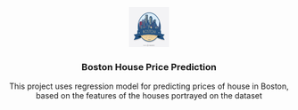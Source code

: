 
<p align="center">
    <img src="https://github.com/CharlesDeLabra/Boston-House-Price-Prediction/blob/main/image/boston.jpg?raw=true" alt="Logo" width=72 height=72>
  <h3 align="center">Boston House Price Prediction</h3>
  <p align="center">
    This project uses regression model for predicting prices of house in Boston, based on the features of the houses portrayed on the dataset
    <br>
  </p>
</p>

